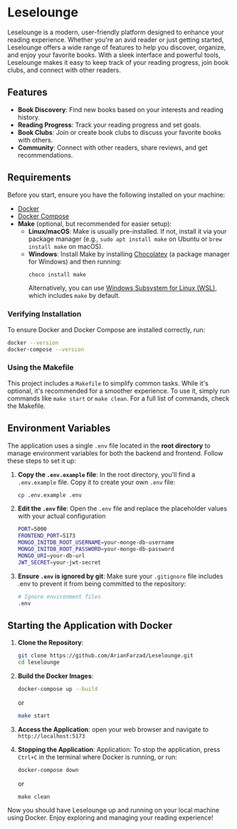 # Leselounge

Leselounge is a modern, user-friendly platform designed to enhance your reading experience. Whether you're an avid reader or just getting started, Leselounge offers a wide range of features to help you discover, organize, and enjoy your favorite books. With a sleek interface and powerful tools, Leselounge makes it easy to keep track of your reading progress, join book clubs, and connect with other readers.

## Features
- **Book Discovery**: Find new books based on your interests and reading history.
- **Reading Progress**: Track your reading progress and set goals.
- **Book Clubs**: Join or create book clubs to discuss your favorite books with others.
- **Community**: Connect with other readers, share reviews, and get recommendations.

## Requirements

Before you start, ensure you have the following installed on your machine:
- [Docker](https://www.docker.com/get-started)
- [Docker Compose](https://docs.docker.com/compose/install/)
- **Make** (optional, but recommended for easier setup):  
  - **Linux/macOS**: Make is usually pre-installed. If not, install it via your package manager (e.g., `sudo apt install make` on Ubuntu or `brew install make` on macOS).
  - **Windows**: Install Make by installing [Chocolatey](https://chocolatey.org/install) (a package manager for Windows) and then running:
    ```sh
    choco install make
    ```
    Alternatively, you can use [Windows Subsystem for Linux (WSL)](https://learn.microsoft.com/en-us/windows/wsl/install), which includes `make` by default.

### Verifying Installation
To ensure Docker and Docker Compose are installed correctly, run:
```sh
docker --version
docker-compose --version
```

### Using the Makefile
This project includes a `Makefile` to simplify common tasks. While it's optional, it's recommended for a smoother experience. To use it, simply run commands like `make start` or `make clean`. For a full list of commands, check the Makefile.

## Environment Variables
The application uses a single `.env` file located in the **root directory** to manage environment variables for both the backend and frontend. Follow these steps to set it up:

1. **Copy the `.env.example` file**: In the root directory, you'll find a `.env.example` file. Copy it to create your own `.env` file:

    ```sh
    cp .env.example .env
    ```

2. **Edit the `.env` file**: Open the `.env` file and replace the placeholder values with your actual configuration

    ```sh
    PORT=5000
    FRONTEND_PORT=5173
    MONGO_INITDB_ROOT_USERNAME=your-monge-db-username
    MONGO_INITDB_ROOT_PASSWORD=your-mongo-db-password
    MONGO_URI=your-db-url
    JWT_SECRET=your-jwt-secret
    ```
3. **Ensure `.env` is ignored by git**: Make sure your `.gitignore` file includes .env to prevent it from being committed to the repository:

    ```sh
    # Ignore environment files
    .env
    ```

## Starting the Application with Docker

1. **Clone the Repository**:
    ```sh
    git clone https://github.com/ArianFarzad/Leselounge.git
    cd leselounge
    ``` 
2. **Build the Docker Images**:
    ```sh
    docker-compose up --build
    ```
    or
    ```sh
    make start
    ```
3. **Access the Application**: 
    open your web browser and navigate to `http://localhost:5173`

4. **Stopping the Application**:
Application: To stop the application, press `Ctrl+C` in the terminal where Docker is running, or run:

    ```sh
    docker-compose down
    ```
    or
    ```
    make clean
    ```

Now you should have Leselounge up and running on your local machine using Docker. Enjoy exploring and managing your reading experience! 


